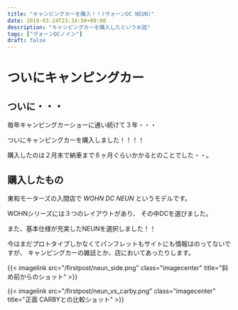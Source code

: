 ```yaml
---
title: "キャンピングカーを購入！！(ヴォーンDC NEUN)"
date: 2019-03-24T23:34:50+09:00
description: "キャンピングカーを購入したというお話"
tags: ["ヴォーンDCノイン"] 
draft: false
---
```


# ついにキャンピングカー

## ついに・・・

毎年キャンピングカーショーに通い続けて３年・・・

ついにキャンピングカーを購入しました！！！！

購入したのは２月末で納車まで８ヶ月ぐらいかかるとのことでした・・。

## 購入したもの

東和モーターズの入間店で *WOHN DC NEUN* というモデルです。

WOHNシリーズには３つのレイアウトがあり、
その中DCを選びました。

また、基本仕様が充実したNEUNを選択しました！！

今はまだプロトタイプしかなくてパンフレットもサイトにも情報はのってないですが、
キャンピングカーの雑誌とか、店においてあったりします。

{{< imagelink src="/firstpost/neun_side.png" class="imagecenter" title="斜め前からのショット" >}}

{{< imagelink src="/firstpost/neun_vs_carby.png" class="imagecenter" title="正面 CARBYとの比較ショット" >}}


